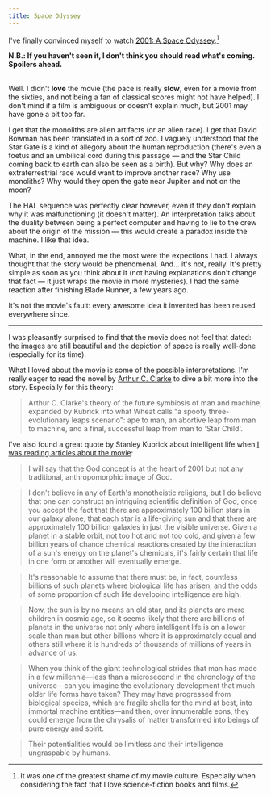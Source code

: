 ```yaml
---
title: Space Odyssey
---
```


I've finally convinced myself to watch [2001: A Space Odyssey](http://www.imdb.com/title/tt0062622/?ref_=fn_al_tt_5).[^1]

**N.B.: If you haven't seen it, I don't think you should read what's coming. Spoilers ahead.**<br><br>

Well. I didn't **love** the movie (the pace is really **slow**, even for a movie from the sixties, and not being a fan of classical scores might not have helped). I don't mind if a film is ambiguous or doesn't explain much, but 2001 may have gone a bit too far.

I get that the monoliths are alien artifacts (or an alien race). I get that David Bowman has been translated in a sort of zoo. I vaguely understood that the Star Gate is a kind of allegory about the human reproduction (there's even a foetus and an umbilical cord during this passage — and the Star Child coming back to earth can also be seen as a birth). But why? Why does an extraterrestrial race would want to improve another race? Why use monoliths? Why would they open the gate near Jupiter and not on the moon?

The HAL sequence was perfectly clear however, even if they don't explain why it was malfunctioning (it doesn't matter). An interpretation talks about the duality between being a perfect computer and having to lie to the crew about the origin of the mission — this would create a paradox inside the machine. I like that idea.

What, in the end, annoyed me the most were the expections I had. I always thought that the story would be phenomenal. And… it's not, really. It's pretty simple as soon as you think about it (not having explanations don't change that fact — it just wraps the movie in more mysteries). I had the same reaction after finishing Blade Runner, a few years ago.

It's not the movie's fault: every awesome idea it invented has been reused everywhere since.

---

I was pleasantly surprised to find that the movie does not feel that dated: the images are still beautiful and the depiction of space is really well-done (especially for its time).

What I loved about the movie is some of the possible interpretations. I'm really eager to read the novel by [Arthur C. Clarke](http://en.wikipedia.org/wiki/2001:_A_Space_Odyssey_%28novel%29) to dive a bit more into the story. Especially for this theory:

> Arthur C. Clarke's theory of the future symbiosis of man and machine, expanded by Kubrick into what Wheat calls "a spoofy three-evolutionary leaps scenario": ape to man, an abortive leap from man to machine, and a final, successful leap from man to 'Star Child'.

I've also found a great quote by Stanley Kubrick about intelligent life when [I was reading articles about the movie](http://en.wikipedia.org/wiki/Interpretations_of_2001:_A_Space_Odyssey):

> I will say that the God concept is at the heart of 2001 but not any traditional, anthropomorphic image of God.

> I don't believe in any of Earth's monotheistic religions, but I do believe that one can construct an intriguing scientific definition of God, once you accept the fact that there are approximately 100 billion stars in our galaxy alone, that each star is a life-giving sun and that there are approximately 100 billion galaxies in just the visible universe. Given a planet in a stable orbit, not too hot and not too cold, and given a few billion years of chance chemical reactions created by the interaction of a sun's energy on the planet's chemicals, it's fairly certain that life in one form or another will eventually emerge.

> It's reasonable to assume that there must be, in fact, countless billions of such planets where biological life has arisen, and the odds of some proportion of such life developing intelligence are high.

> Now, the sun is by no means an old star, and its planets are mere children in cosmic age, so it seems likely that there are billions of planets in the universe not only where intelligent life is on a lower scale than man but other billions where it is approximately equal and others still where it is hundreds of thousands of millions of years in advance of us.

> When you think of the giant technological strides that man has made in a few millennia—less than a microsecond in the chronology of the universe—can you imagine the evolutionary development that much older life forms have taken? They may have progressed from biological species, which are fragile shells for the mind at best, into immortal machine entities—and then, over innumerable eons, they could emerge from the chrysalis of matter transformed into beings of pure energy and spirit.

> Their potentialities would be limitless and their intelligence ungraspable by humans.


[^1]: It was one of the greatest shame of my movie culture. Especially when considering the fact that I love science-fiction books and films.
